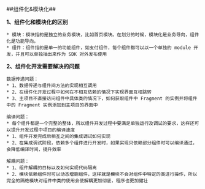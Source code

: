 ##组件化&模块化##

**1、组件化和模块化的区别**
	
	* 模块：模块指的是独立的业务模块，比如首页模块。在划分的时候，模块化是业务导向，组件化是功能导向。
	* 组件：组件指的是单一的功能组件，如支付组件，每个组件都可以以一个单独的 module 开发，并且可以单独抽出来作为 SDK 对外发布使用

**2、组件化开发需要解决的问题**
	
	数据传递问题：
	* 1、数据传递与组件间方法的实现相互调用
	* 2、在组件化开发过程中如何在不相互依赖的情况下实现界面互相跳转
	* 3、主项目不直接访问组件中具体类的情况下，如何获取组件中 Fragment 的实例并将组件中的 Fragment 实例添加到主项目的界面中

	编译问题：
	* 每个组件都是一个完整的整体，所以组件开发过程中要满足单独运行及调试的要求，这样还可以提升开发过程中项目的编译速度
	* 1、组件开发完成后相互之间的集成调试如何实现
	* 2、在集成调试阶段，依赖多个组件进行开发时，如果实现只依赖部分组件时可以编译通过，会降低编译时间，提升效率

	解耦问题：
	* 1、组件解耦的目标以及如何实现代码隔离
	* 2、模块依赖组件时可以动态增删组件，这样就是模块不会对组件中特定的类进行操作，所以完全的隔绝模块对组件中类的使用会使解耦更加彻底，程序也更加健壮